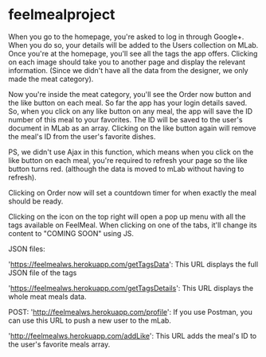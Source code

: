 # feelmealproject

When you go to the homepage, you're asked to log in through Google+. When you do so, your details will be added to the Users collection on MLab. 
Once you're at the homepage, you'll see all the tags the app offers. Clicking on each image should take you to another page and display the relevant information. (Since we didn't have all the data from the designer, we only made the meat category).

Now you're inside the meat category, you'll see the Order now button and the like button on each meal.
So far the app has your login details saved. So, when you click on any like button on any meal, the app will save the ID number of this meal to your favorites. The ID will be saved to the user's document in MLab as an array. Clicking on the like button again will remove the meal's ID from the user's favorite dishes.

PS, we didn't use Ajax in this function, which means when you click on the like button on each meal, you're required to refresh your page so the like button turns red. (although the data is moved to mLab without having to refresh).


Clicking on Order now will set a countdown timer for when exactly the meal should be ready.

Clicking on the icon on the top right will open a pop up menu with all the tags available on FeelMeal. When clicking on one of the tabs, it'll change its content to "COMING SOON" using JS.

JSON files:

'https://feelmealws.herokuapp.com/getTagsData': This URL displays the full JSON file of the tags
    
'https://feelmealws.herokuapp.com/getTagsDetails': This URL displays the whole meat meals data.

POST:
'http://feelmealws.herokuapp.com/profile': If you use Postman, you can use this URL to push a new user to the mLab.

'http://feelmealws.herokuapp.com/addLike': This URL adds the meal's ID to the user's favorite meals array.

